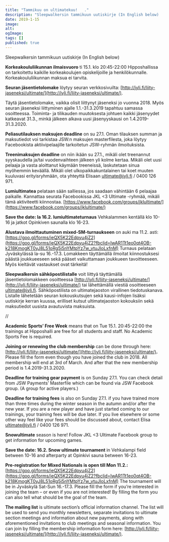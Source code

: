 ```yaml
---
title: "Tammikuu on ultimatekuu!   ."
description: "Sleepwalkersin tammikuun uutiskirje (In English below)   Korkeakoululiikunnan ilmaisvuoro ti 15.1. klo 20:45-22:00 Hipposhallissa on tarkoitettu kaikille korkeakoulujen opiskelijoille ja henkilökunnalle. Korkeakoululiikunnan maksua ei tarvita.   Seuran jäsentietolomake löytyy seuran verkkosivuilta: http://jyli.fi/liity-jaseneksi/ultimate/. Täytä jäsentietolomake, vaikka olisit liittynyt jäseneksi jo vuonna 2018. Myös seuran jäseneksi liittyminen ajalle 1.1.-31.3.2019 tapahtuu samassa osoitteessa. Toiminta- ja tilikauden muutoksesta johtuen"
date: 2019-1-15
image:
alt:
ogImage:
tags: []
published: true
---
```

Sleepwalkersin tammikuun uutiskirje
(In English below)

**Korkeakoululiikunnan ilmaisvuoro** ti 15.1. klo 20:45-22:00 Hipposhallissa on tarkoitettu kaikille korkeakoulujen opiskelijoille ja henkilökunnalle. Korkeakoululiikunnan maksua ei tarvita.

**Seuran jäsentietolomake** löytyy seuran verkkosivuilta: [http://jyli.fi/liity-jaseneksi/ultimate/](http://jyli.fi/liity-jaseneksi/ultimate/).

Täytä jäsentietolomake, vaikka olisit liittynyt jäseneksi jo vuonna 2018. Myös seuran jäseneksi liittyminen ajalle 1.1.-31.3.2019 tapahtuu samassa osoitteessa. Toiminta- ja tilikauden muutoksesta johtuen kaikki jäsenyydet katkeavat 31.3., minkä jälkeen alkava uusi jäsenyyskausi on 1.4.2019-31.3.2020.

**Peliasutilauksen maksujen deadline** on su 27.1. Oman tilauksen summan ja maksutiedot voi tarkistaa JSW:n maksujen masterfilesta, joka löytyy Facebookista aktiivipelaajille tarkoitetun JSW-ryhmän ilmoituksista.

**Treenimaksujen deadline** on niin ikään su 27.1., mikäli olet treenannut syyskaudella ja/tai vuodenvaihteen jälkeen yli kolme kertaa. Mikäli olet uusi pelaaja ja vasta aloittanut käymään treeneissä, laskutetaan sinua myöhemmin keväällä. Mikäli olet ulkopaikkakuntalainen tai koet muuten kuuluvasi erityisryhmään, ota yhteyttä Elisaan [ultimate@jyli.fi](mailto:ultimate@jyli.fi) / 0400 126 971.

**Lumiultimatea** pelataan sään salliessa, jos saadaan vähintään 6 pelaajaa paikalle. Kannattaa seurata Facebookissa JKL <3 Ultimate -ryhmää, mikäli tämä aktiviteetti kiinnostaa. [https://www.facebook.com/groups/jklultimate/](https://www.facebook.com/groups/jklultimate/)

**Save the date: la 16.2. lumiultimateturnaus** Vehkalammen kentällä klo 10-16 ja jatkot Opinkiven saunalla klo 16-23.

**Alustava ilmoittautuminen mixed-SM-turnaukseen** on auki ma 11.2. asti: [https://goo.gl/forms/ieQX5K22Edpyu4jZ2](https://goo.gl/forms/ieQX5K22Edpyu4jZ2?fbclid=IwAR1Tt1eo0qt4OB-k218KmogKT0yJ8L51oRg5i5nYMtpYz7w_vtuJIoLxfnM) Turnaus pelataan Jyväskylässä la-su 16.-17.3. Lomakkeen täyttämällä ilmoitat kiinnostuksesi päästä joukkueeseen sekä pääset vaikuttamaan joukkueen tavoitteeseen. Myös kieltävät vastaukset ovat tärkeitä!

**Sleepwalkersin sähköpostilistalle** voit liittyä täyttämällä jäsentietolomakkeen osoitteessa [http://jyli.fi/liity-jaseneksi/ultimate/](http://jyli.fi/liity-jaseneksi/ultimate/) tai lähettämällä viestiä osoitteeseen [ultimate@jyli.fi](mailto:ultimate@jyli.fi). Sähköpostilista on ultimatejaoston virallinen tiedotuskanava. Listalle lähetetään seuran kokouskutsujen sekä kausi-infojen lisäksi uutiskirje kerran kuussa, erilliset kutsut ultimatejaoston kokouksiin sekä maksutiedot uusista avautuvista maksuista.

//

**Academic Sports’ Free Week** means that on Tue 15.1. 20:45-22:00 the trainings at Hipposhalli are free for all students and staff. No Academic Sports Fee is required.

**Joining or renewing the club membership** can be done through here: [http://jyli.fi/liity-jaseneksi/ultimate/](http://jyli.fi/liity-jaseneksi/ultimate/)**.** Please fill the form even though you have joined the club in 2018. All membership will end at 3rd of March. And after that the new membership period is 1.4.2019-31.3.2020.

**Deadline for training gear payment** is on Sunday 27.1. You can check detail from JSW Payments’ Masterfile which can be found via JSW Facebook group. (A group for active players.)

**Deadline for training fees** is also on Sunday 27.1. if you have trained more than three times during the winter season in the autumn and/or after the new year. If you are a new player and have just started coming to our trainings, your training fees will be due later. If you live elsewhere or some other way feel like your fees should be discussed about, contact Elisa [ultimate@jyli.fi](mailto:ultimate@jyli.fi) / 0400 126 971.

**Snowultimate** season is here! Follow JKL <3 Ultimate Facebook group to get information for upcoming games.

**Save the date: 16.2. Snow ultimate tournament** in Vehkalampi field between 10-16 and afterparty at Opinkivi sauna between 16-23.

**Pre-registration for Mixed Nationals is open till Mon 11.2.:** [https://goo.gl/forms/ieQX5K22Edpyu4jZ2](https://goo.gl/forms/ieQX5K22Edpyu4jZ2?fbclid=IwAR1Tt1eo0qt4OB-k218KmogKT0yJ8L51oRg5i5nYMtpYz7w_vtuJIoLxfnM) The tournament will be in Jyväskylä Sat-Sun 16.-17.3. Please fill the form if you’re interested in joining the team – or even if you are not interested! By filling the form you can also tell what should be the goal of the team.

**The mailing list** is ultimate section’s official information channel. The list will be used to send you monthly newsletters, separate invitations to ultimate section meetings and information about new payments, along with aforementioned invitations to club meetings and seasonal information. You can join by filling the membership information form here: [http://jyli.fi/liity-jaseneksi/ultimate/](http://jyli.fi/liity-jaseneksi/ultimate/).
